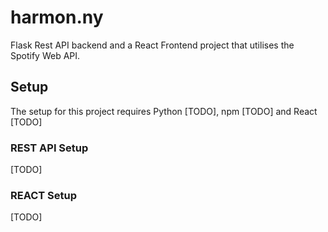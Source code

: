 # harmon.ny
Flask Rest API backend and a React Frontend project that utilises the Spotify Web API.

## Setup 
The setup for this project requires Python [TODO], npm [TODO] and React [TODO]

### REST API Setup
[TODO]
### REACT Setup
[TODO]